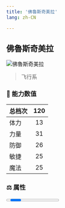 ```yaml
---
title: '佛魯斯奇美拉'
lang: zh-CN

---
```


## 佛魯斯奇美拉

![佛魯斯奇美拉](https://user-images.githubusercontent.com/78347270/115859813-a0bb0880-a46b-11eb-908c-421a99db8da4.gif) 

> 飞行系


### 💪 能力数值

| 总档次       | 120            |
| :----------- |:-------------:|
| 体力      | 13   <Stars :number="1.5" />  |
| 力量      | 31  <Stars :number="3" />  |
| 防御      | 26  <Stars :number="2.5" />  | 
| 敏捷      | 25  <Stars :number="2.5" />  | 
| 魔法      | 25  <Stars :number="2.5" />   | 


### ⚖️ 属性


<Progress earth :number="0" />

<Progress water :number="0" />

<Progress fire :number="1" />

<Progress wind :number="9" />

### ✨ 技能栏 <Strong>9个</Strong>

- 攻击
- 防御

### 👶 1级出现点

- 无


